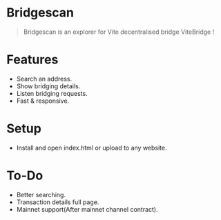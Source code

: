 # Bridgescan
> Bridgescan is an explorer for Vite decentralised bridge ViteBridge !
# Features
* Search an address.
* Show bridging details.
* Listen bridging requests.
* Fast & responsive.
# Setup
* Install and open index.html or upload to any website.
# To-Do
* Better searching.
* Transaction details full page.
* Mainnet support(After mainnet channel contract).
